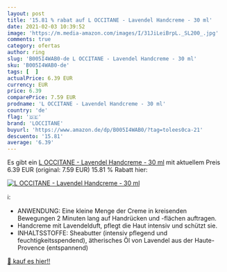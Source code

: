 ```yaml
---
layout: post
title: '15.81 % rabat auf L OCCITANE - Lavendel Handcreme - 30 ml'
date: 2021-02-03 10:39:52
image: 'https://m.media-amazon.com/images/I/31JiLeiBrpL._SL200_.jpg'
comments: true
category: ofertas
author: ring
slug: 'B005I4WAB0-de L OCCITANE - Lavendel Handcreme - 30 ml'
sku: 'B005I4WAB0-de'
tags: [  ]
actualPrice: 6.39 EUR
currency: EUR
price: 6.39
comparePrice: 7.59 EUR
prodname: 'L OCCITANE - Lavendel Handcreme - 30 ml'
country: 'de'
flag: '🇩🇪'
brand: 'LOCCITANE'
buyurl: 'https://www.amazon.de/dp/B005I4WAB0/?tag=tolees0ca-21'
descuento: '15.81'
average: '6.39'
---
```


Es gibt ein [L OCCITANE - Lavendel Handcreme - 30 ml](https://www.amazon.de/dp/B005I4WAB0/?tag=tolees0ca-21) mit aktuellem Preis 6.39 EUR (original: 7.59 EUR) 15.81 % Rabatt hier:

[![L OCCITANE - Lavendel Handcreme - 30 ml](https://m.media-amazon.com/images/I/31JiLeiBrpL._SL200_.jpg)](https://www.amazon.de/dp/B005I4WAB0/?tag=tolees0ca-21)

ℹ️:

- ANWENDUNG: Eine kleine Menge der Creme in kreisenden Bewegungen 2 Minuten lang auf Handrücken und -flächen auftragen.
- Handcreme mit Lavendelduft, pflegt die Haut intensiv und schützt sie.
- INHALTSSTOFFE: Sheabutter (intensiv pflegend und feuchtigkeitsspendend), ätherisches Öl von Lavendel aus der Haute-Provence (entspannend)

[🛒 kauf es hier!!](https://www.amazon.de/dp/B005I4WAB0/?tag=tolees0ca-21)
